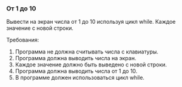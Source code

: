
### От 1 до 10

Вывести на экран числа от 1 до 10 используя цикл while. Каждое значение с новой строки.


Требования:
1.	Программа не должна считывать числа c клавиатуры.
2.	Программа должна выводить числа на экран.
3.	Каждое значение должно быть выведено с новой строки.
4.	Программа должна выводить числа от 1 до 10.
5.	В программе должен использоваться цикл while.


